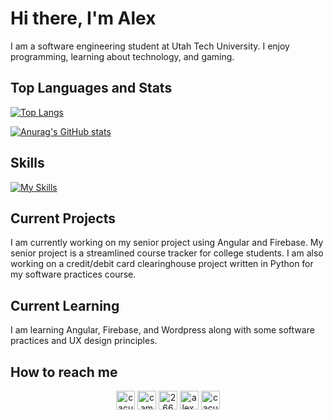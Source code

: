 # Hi there, I'm Alex

I am a software engineering student at Utah Tech University.  I enjoy programming, learning about technology, and gaming.

## Top Languages and Stats

[![Top Langs](https://github-readme-stats.vercel.app/api/top-langs/?username=cacutler&show_icons=true&theme=github_dark)](https://github.com/anuraghazra/github-readme-stats)

[![Anurag's GitHub stats](https://github-readme-stats.vercel.app/api?username=cacutler&show_icons=true&theme=github_dark)](https://github.com/anuraghazra/github-readme-stats)

## Skills

[![My Skills](https://skillicons.dev/icons?i=js,html,css,angular,aws,c,cs,cpp,figma,firebase,flask,git,github,gitlab,gradle,kotlin,laravel,latex,linux,mongodb,mysql,nodejs,npm,php,phpstorm,postman,py,react,sqlite,swift,tailwind,ts,unity,vue,ubuntu,vim,vscode,vuetify,windows,yarn,wordpress,visualstudio,neovim,md,linkedin,githubactions,gherkin,gmail,express,docker,discord,bash,apple,androidstudio,instagram,powershell,replit,stackoverflow,dynamodb,firebase,selenium)](https://skillicons.dev)

## Current Projects

I am currently working on my senior project using Angular and Firebase.  My senior project is a streamlined course tracker for college students.  I am also working on a credit/debit card clearinghouse project written in Python for my software practices course.  

## Current Learning

I am learning Angular, Firebase, and Wordpress along with some software practices and UX design principles.  

## How to reach me

<p align="center">
    <a href="https://x.com/cacutler1" target="blank"><img align="center" src="https://cdn.jsdelivr.net/npm/simple-icons@3.0.1/icons/twitter.svg" alt="cacutler1" height="30" width="30" /></a>
    <a href="https://www.linkedin.com/in/cameron-cutler-b299602a9/" target="blank"><img align="center" src="https://cdn.jsdelivr.net/npm/simple-icons@3.0.1/icons/linkedin.svg" alt="cameron-cutler-b299602a9" height="30" width="30" /></a>
    <a href="https://stackoverflow.com/users/26648996/alex-cutler" target="blank"><img align="center" src="https://cdn.jsdelivr.net/npm/simple-icons@3.0.1/icons/stackoverflow.svg" alt="26648996 alex-cutler" height="30" width="30" /></a>
    <a href="https://www.facebook.com/alex.cutler.10236" target="blank"><img align="center" src="https://cdn.jsdelivr.net/npm/simple-icons@3.0.1/icons/facebook.svg" alt="alex.cutler.10236" height="30" width="30" /></a>
    <a href="https://www.instagram.com/cacutler1/" target="blank"><img align="center" src="https://cdn.jsdelivr.net/npm/simple-icons@3.0.1/icons/instagram.svg" alt="cacutler1" height="30" width="30" /></a>
</p>